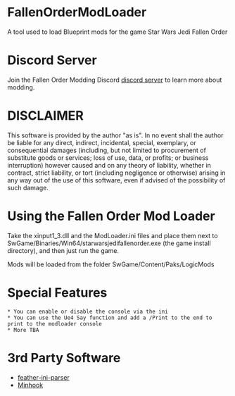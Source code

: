 # FallenOrderModLoader
A tool used to load Blueprint mods for the game Star Wars Jedi Fallen Order

# Discord Server
Join the Fallen Order Modding Discord [discord server](https://discord.gg/TBsZZYFN2r) to learn more about modding.

# DISCLAIMER
This software is provided by the author "as is". In no event shall the author be liable for any direct, indirect, incidental, special, exemplary, or consequential damages (including, but not limited to procurement of substitute goods or services; loss of use, data, or profits; or business interruption) however caused and on any 
theory of liability, whether in contract, strict liability, or tort (including negligence or otherwise) arising in any way out of the use of this software, even if advised of the possibility of such damage.

# Using the Fallen Order Mod Loader
Take the xinput1_3.dll and the ModLoader.ini files and place them next to SwGame/Binaries/Win64/starwarsjedifallenorder.exe (the game install directory), and then just run the game.

Mods will be loaded from the folder SwGame/Content/Paks/LogicMods

# Special Features
	* You can enable or disable the console via the ini
	* You can use the Ue4 Say function and add a /Print to the end to print to the modloader console
	* More TBA

# 3rd Party Software
  * [feather-ini-parser](https://github.com/Turbine1991/cpp-feather-ini-parser)
  * [Minhook](https://github.com/TsudaKageyu/minhook)